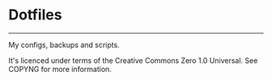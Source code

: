 # Dotfiles
- - -
My configs, backups and scripts.

It's licenced under terms of the Creative Commons Zero 1.0 Universal. See COPYNG for more information.
